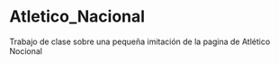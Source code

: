 # Atletico_Nacional
Trabajo de clase sobre una pequeña imitación de la pagina de Atlético Nocional 
